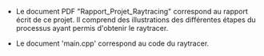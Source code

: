 - Le document PDF "Rapport_Projet_Raytracing" correspond au rapport écrit de ce projet. Il comprend des illustrations des différentes étapes du processus ayant permis d'obtenir le raytracer.

- Le document 'main.cpp' correspond au code du raytracer.
